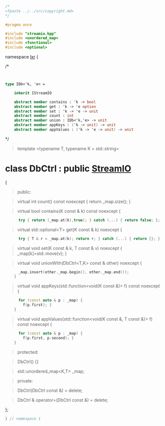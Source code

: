 ```cpp

/*
<fpaste ../../src/copyright.md>
*/

#pragma once

#include "streamio.hpp"
#include <unordered_map>
#include <functional>
#include <optional>

````

namespace [lxr](namespace.list) {

/*

```fsharp


type IDb<'k, 'e> =

    inherit IStreamIO

    abstract member contains : 'k -> bool
    abstract member get : 'k -> 'e option
    abstract member set : 'k -> 'e -> unit
    abstract member count : int
    abstract member union : IDb<'k,'e> -> unit
    abstract member appKeys : ('k -> unit) -> unit
    abstract member appValues : ('k -> 'e -> unit) -> unit

```

*/

> template &lt;typename T, typename K = std::string&gt;

# class DbCtrl : public [StreamIO](streamio.hpp.md)

{

>public:

>virtual int count() const noexcept {
      return _map.size(); }

>virtual bool contains(K const & k) const noexcept {
```cpp
      try { return (_map.at(k),true); } catch (...) { return false; }; }
```

>virtual std::optional&lt;T&gt; get(K const & k) noexcept {
```cpp
      try { T & r = _map.at(k); return r; } catch (...) { return {}; }; }
```

>virtual void set(K const & k, T const & v) noexcept {
      _map[k]=std::move(v);
    }

>virtual void unionWith(DbCtrl&lt;T,K&gt; const & other) noexcept {
```cpp
      _map.insert(other._map.begin(), other._map.end());
    }
```

>virtual void appKeys(std::function&lt;void(K const &)&gt; f) const noexcept {
```cpp
      for (const auto & p : _map) {
        f(p.first); }
    }
```

>virtual void appValues(std::function&lt;void(K const &, T const &)&gt; f) const noexcept {
```cpp
      for (const auto & p : _map) {
        f(p.first, p.second); }
    }
```

>protected:

>DbCtrl() {}

>std::unordered_map&lt;K,T&gt; _map;

>private:

>DbCtrl(DbCtrl const &) = delete;

>DbCtrl & operator=(DbCtrl const &) = delete;

};

```cpp
} // namespace 1
```

